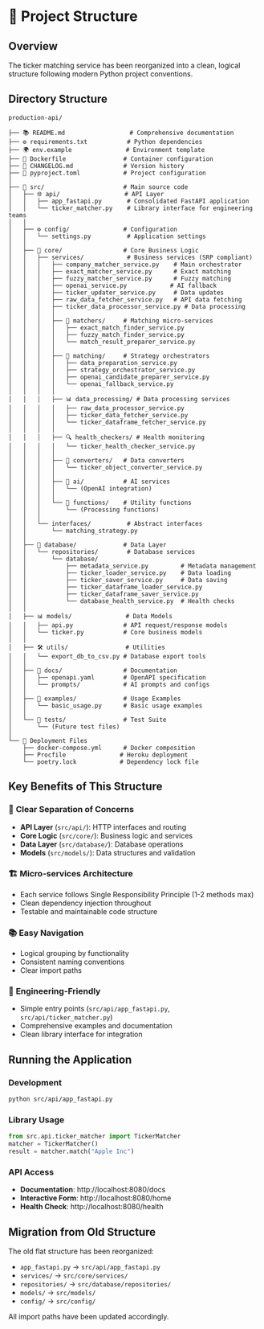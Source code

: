 # 📁 Project Structure

## Overview
The ticker matching service has been reorganized into a clean, logical structure following modern Python project conventions.

## Directory Structure

```
production-api/

├── 📚 README.md                  # Comprehensive documentation
├── ⚙️ requirements.txt           # Python dependencies
├── 🌍 env.example               # Environment template
├── 🐳 Dockerfile                # Container configuration
├── 📝 CHANGELOG.md              # Version history
├── 🔧 pyproject.toml            # Project configuration
│
├── 📂 src/                      # Main source code
│   ├── 🌐 api/                  # API Layer
│   │   ├── app_fastapi.py       # Consolidated FastAPI application
│   │   └── ticker_matcher.py    # Library interface for engineering teams
│   │
│   ├── ⚙️ config/               # Configuration
│   │   └── settings.py          # Application settings
│   │
│   ├── 🧠 core/                 # Core Business Logic
│   │   ├── services/            # Business services (SRP compliant)
│   │   │   ├── company_matcher_service.py    # Main orchestrator
│   │   │   ├── exact_matcher_service.py      # Exact matching
│   │   │   ├── fuzzy_matcher_service.py      # Fuzzy matching
│   │   │   ├── openai_service.py            # AI fallback
│   │   │   ├── ticker_updater_service.py     # Data updates
│   │   │   ├── raw_data_fetcher_service.py   # API data fetching
│   │   │   ├── ticker_data_processor_service.py # Data processing
│   │   │   │
│   │   │   ├── 🎯 matchers/     # Matching micro-services
│   │   │   │   ├── exact_match_finder_service.py
│   │   │   │   ├── fuzzy_match_finder_service.py
│   │   │   │   └── match_result_preparer_service.py
│   │   │   │
│   │   │   ├── 🔄 matching/     # Strategy orchestrators
│   │   │   │   ├── data_preparation_service.py
│   │   │   │   ├── strategy_orchestrator_service.py
│   │   │   │   ├── openai_candidate_preparer_service.py
│   │   │   │   └── openai_fallback_service.py
│   │   │   │
│   │   │   ├── 📊 data_processing/ # Data processing services
│   │   │   │   ├── raw_data_processor_service.py
│   │   │   │   ├── ticker_data_fetcher_service.py
│   │   │   │   └── ticker_dataframe_fetcher_service.py
│   │   │   │
│   │   │   ├── 🔍 health_checkers/ # Health monitoring
│   │   │   │   └── ticker_health_checker_service.py
│   │   │   │
│   │   │   ├── 🔄 converters/   # Data converters
│   │   │   │   └── ticker_object_converter_service.py
│   │   │   │
│   │   │   ├── 🤖 ai/           # AI services
│   │   │   │   └── (OpenAI integration)
│   │   │   │
│   │   │   └── 🔧 functions/    # Utility functions
│   │   │       └── (Processing functions)
│   │   │
│   │   └── interfaces/          # Abstract interfaces
│   │       └── matching_strategy.py
│   │
│   ├── 💾 database/             # Data Layer
│   │   └── repositories/        # Database services
│   │       └── database/
│   │           ├── metadata_service.py         # Metadata management
│   │           ├── ticker_loader_service.py    # Data loading
│   │           ├── ticker_saver_service.py     # Data saving
│   │           ├── ticker_dataframe_loader_service.py
│   │           ├── ticker_dataframe_saver_service.py
│   │           └── database_health_service.py  # Health checks
│   │
│   ├── 📊 models/               # Data Models
│   │   ├── api.py              # API request/response models
│   │   └── ticker.py           # Core business models
│   │
│   ├── 🛠️ utils/                # Utilities
│   │   └── export_db_to_csv.py # Database export tools
│   │
│   ├── 📖 docs/                 # Documentation
│   │   ├── openapi.yaml        # OpenAPI specification
│   │   └── prompts/            # AI prompts and configs
│   │
│   ├── 🧪 examples/             # Usage Examples
│   │   └── basic_usage.py      # Basic usage examples
│   │
│   └── 🧪 tests/                # Test Suite
│       └── (Future test files)
│
└── 🔧 Deployment Files
    ├── docker-compose.yml      # Docker composition
    ├── Procfile               # Heroku deployment
    └── poetry.lock            # Dependency lock file
```

## Key Benefits of This Structure

### 🎯 **Clear Separation of Concerns**
- **API Layer** (`src/api/`): HTTP interfaces and routing
- **Core Logic** (`src/core/`): Business logic and services
- **Data Layer** (`src/database/`): Database operations
- **Models** (`src/models/`): Data structures and validation

### 🏗️ **Micro-services Architecture**
- Each service follows Single Responsibility Principle (1-2 methods max)
- Clean dependency injection throughout
- Testable and maintainable code structure

### 📚 **Easy Navigation**
- Logical grouping by functionality
- Consistent naming conventions
- Clear import paths

### 🚀 **Engineering-Friendly**
- Simple entry points (`src/api/app_fastapi.py`, `src/api/ticker_matcher.py`)
- Comprehensive examples and documentation
- Clean library interface for integration

## Running the Application

### Development
```bash
python src/api/app_fastapi.py
```

### Library Usage
```python
from src.api.ticker_matcher import TickerMatcher
matcher = TickerMatcher()
result = matcher.match("Apple Inc")
```

### API Access
- **Documentation**: http://localhost:8080/docs
- **Interactive Form**: http://localhost:8080/home
- **Health Check**: http://localhost:8080/health

## Migration from Old Structure

The old flat structure has been reorganized:
- `app_fastapi.py` → `src/api/app_fastapi.py`
- `services/` → `src/core/services/`
- `repositories/` → `src/database/repositories/`
- `models/` → `src/models/`
- `config/` → `src/config/`

All import paths have been updated accordingly. 